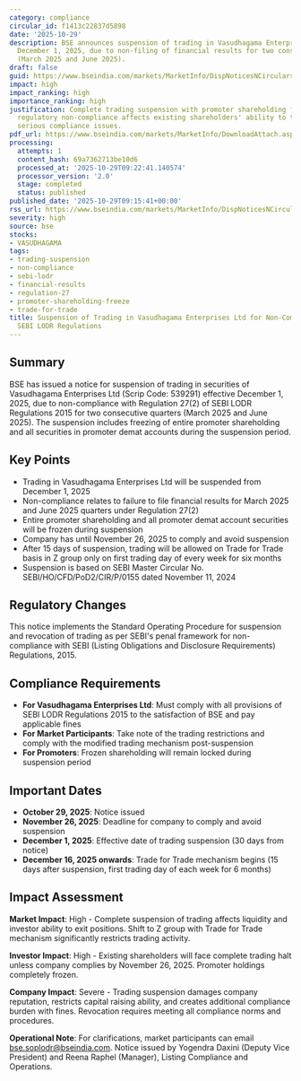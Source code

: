 ```yaml
---
category: compliance
circular_id: f1413c22837d5898
date: '2025-10-29'
description: BSE announces suspension of trading in Vasudhagama Enterprises Ltd effective
  December 1, 2025, due to non-filing of financial results for two consecutive quarters
  (March 2025 and June 2025).
draft: false
guid: https://www.bseindia.com/markets/MarketInfo/DispNoticesNCirculars.aspx?Noticeid={897533E9-50A2-4C1C-B639-752A0ECBD1D2}&noticeno=20251029-4&dt=10/29/2025&icount=4&totcount=4&flag=0
impact: high
impact_ranking: high
importance_ranking: high
justification: Complete trading suspension with promoter shareholding freeze due to
  regulatory non-compliance affects existing shareholders' ability to trade and signals
  serious compliance issues.
pdf_url: https://www.bseindia.com/markets/MarketInfo/DownloadAttach.aspx?id=20251029-4&attachedId=
processing:
  attempts: 1
  content_hash: 69a7362713be10d6
  processed_at: '2025-10-29T09:22:41.140574'
  processor_version: '2.0'
  stage: completed
  status: published
published_date: '2025-10-29T09:15:41+00:00'
rss_url: https://www.bseindia.com/markets/MarketInfo/DispNoticesNCirculars.aspx?Noticeid={897533E9-50A2-4C1C-B639-752A0ECBD1D2}&noticeno=20251029-4&dt=10/29/2025&icount=4&totcount=4&flag=0
severity: high
source: bse
stocks:
- VASUDHAGAMA
tags:
- trading-suspension
- non-compliance
- sebi-lodr
- financial-results
- regulation-27
- promoter-shareholding-freeze
- trade-for-trade
title: Suspension of Trading in Vasudhagama Enterprises Ltd for Non-Compliance with
  SEBI LODR Regulations
---
```


## Summary

BSE has issued a notice for suspension of trading in securities of Vasudhagama Enterprises Ltd (Scrip Code: 539291) effective December 1, 2025, due to non-compliance with Regulation 27(2) of SEBI LODR Regulations 2015 for two consecutive quarters (March 2025 and June 2025). The suspension includes freezing of entire promoter shareholding and all securities in promoter demat accounts during the suspension period.

## Key Points

- Trading in Vasudhagama Enterprises Ltd will be suspended from December 1, 2025
- Non-compliance relates to failure to file financial results for March 2025 and June 2025 quarters under Regulation 27(2)
- Entire promoter shareholding and all promoter demat account securities will be frozen during suspension
- Company has until November 26, 2025 to comply and avoid suspension
- After 15 days of suspension, trading will be allowed on Trade for Trade basis in Z group only on first trading day of every week for six months
- Suspension is based on SEBI Master Circular No. SEBI/HO/CFD/PoD2/CIR/P/0155 dated November 11, 2024

## Regulatory Changes

This notice implements the Standard Operating Procedure for suspension and revocation of trading as per SEBI's penal framework for non-compliance with SEBI (Listing Obligations and Disclosure Requirements) Regulations, 2015.

## Compliance Requirements

- **For Vasudhagama Enterprises Ltd**: Must comply with all provisions of SEBI LODR Regulations 2015 to the satisfaction of BSE and pay applicable fines
- **For Market Participants**: Take note of the trading restrictions and comply with the modified trading mechanism post-suspension
- **For Promoters**: Frozen shareholding will remain locked during suspension period

## Important Dates

- **October 29, 2025**: Notice issued
- **November 26, 2025**: Deadline for company to comply and avoid suspension
- **December 1, 2025**: Effective date of trading suspension (30 days from notice)
- **December 16, 2025 onwards**: Trade for Trade mechanism begins (15 days after suspension, first trading day of each week for 6 months)

## Impact Assessment

**Market Impact**: High - Complete suspension of trading affects liquidity and investor ability to exit positions. Shift to Z group with Trade for Trade mechanism significantly restricts trading activity.

**Investor Impact**: High - Existing shareholders will face complete trading halt unless company complies by November 26, 2025. Promoter holdings completely frozen.

**Company Impact**: Severe - Trading suspension damages company reputation, restricts capital raising ability, and creates additional compliance burden with fines. Revocation requires meeting all compliance norms and procedures.

**Operational Note**: For clarifications, market participants can email bse.soplodr@bseindia.com. Notice issued by Yogendra Daxini (Deputy Vice President) and Reena Raphel (Manager), Listing Compliance and Operations.